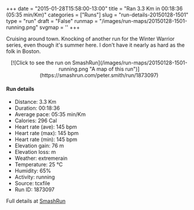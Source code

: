 +++
date = "2015-01-28T15:58:00-13:00"
title = "Ran 3.3 Km in 00:18:36 (05:35 min/Km)"
categories = ["Runs"]
slug = "run-details-20150128-1501"
type = "run"
draft = "False"
runmap = "/images/run-maps/20150128-1501-running.png"
svgmap = '<polyline points="85 0, 64 20, 59 28, 37 46, 62 65, 45 82, 39 98, 38 100, 15 96, 19 77, 22 72, 38 44, 58 28, 75 8, 76 8">'
+++

Cruising around town. Knocking of another run for the Winter Warrior series, even though it's summer here. I don't have it nearly as hard as the folk in Boston. 

<!--more-->

<center>
[![Click to see the run on SmashRun](/images/run-maps/20150128-1501-running.png "A map of this run")](https://smashrun.com/peter.smith/run/1873097)
</center>

#### Run details

* Distance: 3.3 Km
* Duration: 00:18:36
* Average pace: 05:35 min/Km
* Calories: 296 Cal
* Heart rate (ave): 145 bpm
* Heart rate (max): 145 bpm
* Heart rate (min): 145 bpm
* Elevation gain: 76 m
* Elevation loss:  m
* Weather: extremerain
* Temperature: 25 &deg;C
* Humidity: 65%
* Activity: running
* Source: tcxfile
* Run ID: 1873097

Full details at [SmashRun](https://smashrun.com/peter.smith/run/1873097)